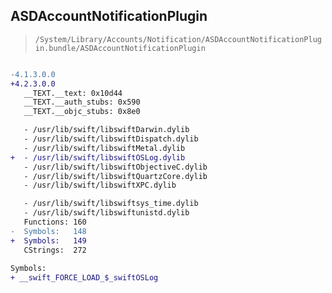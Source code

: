 ## ASDAccountNotificationPlugin

> `/System/Library/Accounts/Notification/ASDAccountNotificationPlugin.bundle/ASDAccountNotificationPlugin`

```diff

-4.1.3.0.0
+4.2.3.0.0
   __TEXT.__text: 0x10d44
   __TEXT.__auth_stubs: 0x590
   __TEXT.__objc_stubs: 0x8e0

   - /usr/lib/swift/libswiftDarwin.dylib
   - /usr/lib/swift/libswiftDispatch.dylib
   - /usr/lib/swift/libswiftMetal.dylib
+  - /usr/lib/swift/libswiftOSLog.dylib
   - /usr/lib/swift/libswiftObjectiveC.dylib
   - /usr/lib/swift/libswiftQuartzCore.dylib
   - /usr/lib/swift/libswiftXPC.dylib

   - /usr/lib/swift/libswiftsys_time.dylib
   - /usr/lib/swift/libswiftunistd.dylib
   Functions: 160
-  Symbols:   148
+  Symbols:   149
   CStrings:  272
 
Symbols:
+ __swift_FORCE_LOAD_$_swiftOSLog

```
